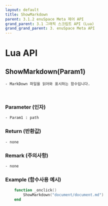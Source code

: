 ```yaml
---
layout: default
title: ShowMarkdown
parent: 3.1.2 enuSpace Meta 제어 API
grand_parent: 3.1 그래픽 스크립트 API (Lua)
grand_grand_parent: 3. enuSpace Meta API
---
```


# Lua API 

## ShowMarkdown(Param1)

    - MarkDown 파일을 읽어와 표시하는 함수입니다.

<br>

### Parameter (인자)

    - Param1 : path

### Return (반환값)

	- none

### Remark (주의사항)
    - none

### Example (함수사용 예시)

```lua
	function _onclick()
        ShowMarkdown("document/document.md")
	end
```
